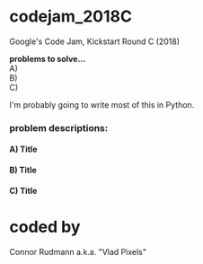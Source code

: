 # codejam_2018C
Google's Code Jam, Kickstart Round C (2018)

__problems to solve...__<br />
A) []()<br />
B) []()<br />
C) []()<br />

I'm probably going to write most of this in Python.

### problem descriptions:
#### A) Title



#### B) Title


#### C) Title


# coded by
Connor Rudmann a.k.a. "Vlad Pixels"
